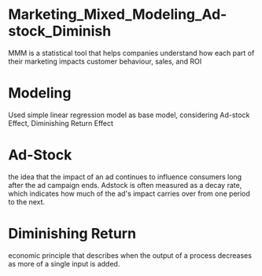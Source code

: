 # Marketing_Mixed_Modeling_Ad-stock_Diminish
MMM is a statistical tool that helps companies understand how each part of their marketing impacts customer behaviour, sales, and ROI

# Modeling
Used simple linear regression model as base model, considering Ad-stock Effect, Diminishing Return Effect

# Ad-Stock
the idea that the impact of an ad continues to influence consumers long after the ad campaign ends. Adstock is often measured as a decay rate, which indicates how much of the ad's impact carries over from one period to the next.

# Diminishing Return
economic principle that describes when the output of a process decreases as more of a single input is added. 
